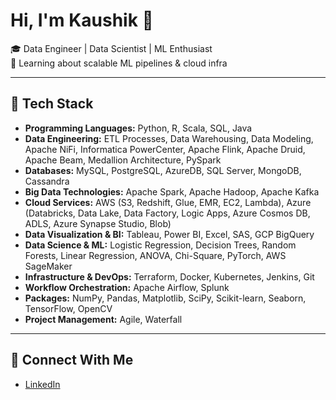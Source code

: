 # Hi, I'm Kaushik 👋

🎓 Data Engineer | Data Scientist | ML Enthusiast  
🌱 Learning about scalable ML pipelines & cloud infra


---

## 🚀 Tech Stack
- **Programming Languages:** Python, R, Scala, SQL, Java
- **Data Engineering:** ETL Processes, Data Warehousing, Data Modeling, Apache NiFi, Informatica PowerCenter, Apache Flink, Apache Druid, Apache Beam, Medallion Architecture, PySpark
- **Databases:** MySQL, PostgreSQL, AzureDB, SQL Server, MongoDB, Cassandra
- **Big Data Technologies:** Apache Spark, Apache Hadoop, Apache Kafka
- **Cloud Services:** AWS (S3, Redshift, Glue, EMR, EC2, Lambda), Azure (Databricks, Data Lake, Data Factory, Logic Apps, Azure Cosmos DB, ADLS, Azure Synapse Studio, Blob)
- **Data Visualization & BI:** Tableau, Power BI, Excel, SAS, GCP BigQuery
- **Data Science & ML:** Logistic Regression, Decision Trees, Random Forests, Linear Regression, ANOVA, Chi-Square, PyTorch, AWS SageMaker
- **Infrastructure & DevOps:** Terraform, Docker, Kubernetes, Jenkins, Git
- **Workflow Orchestration:** Apache Airflow, Splunk
- **Packages:** NumPy, Pandas, Matplotlib, SciPy, Scikit-learn, Seaborn, TensorFlow, OpenCV
- **Project Management:** Agile, Waterfall

---

## 🔗 Connect With Me
- [LinkedIn](https://www.linkedin.com/in/kaushik-narasimha/)

